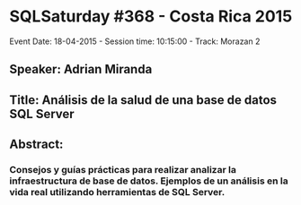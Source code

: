 # SQLSaturday #368 - Costa Rica 2015
Event Date: 18-04-2015 - Session time: 10:15:00 - Track: Morazan 2
## Speaker: Adrian Miranda
## Title: Análisis de la salud de una base de datos SQL Server
## Abstract:
### Consejos y guías prácticas para realizar analizar la infraestructura de base de datos. Ejemplos de un análisis en la vida real utilizando herramientas de SQL Server.
